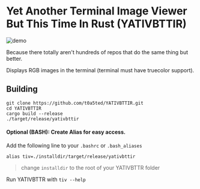 # Yet Another Terminal Image Viewer But This Time In Rust (YATIVBTTIR)

![demo](https://user-images.githubusercontent.com/69741305/142181682-7d2b8ce1-22f9-4635-af94-b9dbab16e071.gif)

Because there totally aren't hundreds of repos that do the same thing but better.

Displays RGB images in the terminal (terminal must have truecolor support).

## Building

```
git clone https://github.com/t0a5ted/YATIVBTTIR.git
cd YATIVBTTIR
cargo build --release
./target/release/yativbttir
```

#### Optional (BASH): Create Alias for easy access.
Add the following line to your `.bashrc` or `.bash_aliases`
```
alias tiv=./installdir/target/release/yativbttir
```
> change `installdir` to the root of your YATIVBTTR folder

Run YATIVBTTR with `tiv --help`

